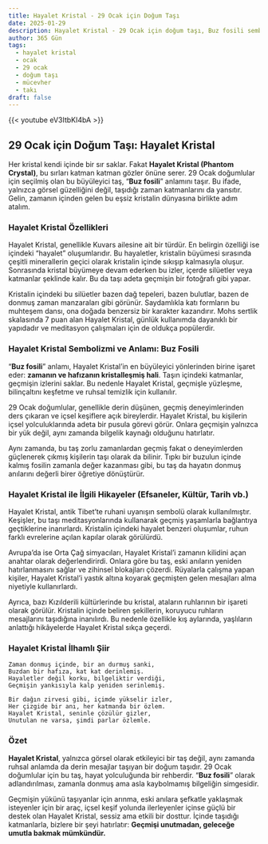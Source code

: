 ```yaml
---
title: Hayalet Kristal - 29 Ocak için Doğum Taşı
date: 2025-01-29
description: Hayalet Kristal - 29 Ocak için doğum taşı, Buz fosili sembolü. Bu özel taşın derin anlamını öğrenin.
author: 365 Gün
tags:
  - hayalet kristal
  - ocak
  - 29 ocak
  - doğum taşı
  - mücevher
  - takı
draft: false
---
```


{{< youtube eV3ItbKI4bA >}}

## 29 Ocak için Doğum Taşı: Hayalet Kristal

Her kristal kendi içinde bir sır saklar. Fakat **Hayalet Kristal (Phantom Crystal)**, bu sırları katman katman gözler önüne serer. 29 Ocak doğumlular için seçilmiş olan bu büyüleyici taş, “**Buz fosili**” anlamını taşır. Bu ifade, yalnızca görsel güzelliğini değil, taşıdığı zaman katmanlarını da yansıtır. Gelin, zamanın içinden gelen bu eşsiz kristalin dünyasına birlikte adım atalım.

### Hayalet Kristal Özellikleri

Hayalet Kristal, genellikle Kuvars ailesine ait bir türdür. En belirgin özelliği ise içindeki “hayalet” oluşumlarıdır. Bu hayaletler, kristalin büyümesi sırasında çeşitli minerallerin geçici olarak kristalin içinde sıkışıp kalmasıyla oluşur. Sonrasında kristal büyümeye devam ederken bu izler, içerde silüetler veya katmanlar şeklinde kalır. Bu da taşı adeta geçmişin bir fotoğrafı gibi yapar.

Kristalin içindeki bu silüetler bazen dağ tepeleri, bazen bulutlar, bazen de donmuş zaman manzaraları gibi görünür. Saydamlıkla katı formların bu muhteşem dansı, ona doğada benzersiz bir karakter kazandırır. Mohs sertlik skalasında 7 puan alan Hayalet Kristal, günlük kullanımda dayanıklı bir yapıdadır ve meditasyon çalışmaları için de oldukça popülerdir.

### Hayalet Kristal Sembolizmi ve Anlamı: Buz Fosili

“**Buz fosili**” anlamı, Hayalet Kristal’in en büyüleyici yönlerinden birine işaret eder: **zamanın ve hafızanın kristalleşmiş hali**. Taşın içindeki katmanlar, geçmişin izlerini saklar. Bu nedenle Hayalet Kristal, geçmişle yüzleşme, bilinçaltını keşfetme ve ruhsal temizlik için kullanılır.

29 Ocak doğumlular, genellikle derin düşünen, geçmiş deneyimlerinden ders çıkaran ve içsel keşiflere açık bireylerdir. Hayalet Kristal, bu kişilerin içsel yolculuklarında adeta bir pusula görevi görür. Onlara geçmişin yalnızca bir yük değil, aynı zamanda bilgelik kaynağı olduğunu hatırlatır.

Aynı zamanda, bu taş zorlu zamanlardan geçmiş fakat o deneyimlerden güçlenerek çıkmış kişilerin taşı olarak da bilinir. Tıpkı bir buzulun içinde kalmış fosilin zamanla değer kazanması gibi, bu taş da hayatın donmuş anılarını değerli birer öğretiye dönüştürür.

### Hayalet Kristal ile İlgili Hikayeler (Efsaneler, Kültür, Tarih vb.)

Hayalet Kristal, antik Tibet’te ruhani uyanışın sembolü olarak kullanılmıştır. Keşişler, bu taşı meditasyonlarında kullanarak geçmiş yaşamlarla bağlantıya geçtiklerine inanırlardı. Kristalin içindeki hayalet benzeri oluşumlar, ruhun farklı evrelerine açılan kapılar olarak görülürdü.

Avrupa’da ise Orta Çağ simyacıları, Hayalet Kristal’i zamanın kilidini açan anahtar olarak değerlendirirdi. Onlara göre bu taş, eski anıların yeniden hatırlanmasını sağlar ve zihinsel blokajları çözerdi. Rüyalarla çalışma yapan kişiler, Hayalet Kristal’i yastık altına koyarak geçmişten gelen mesajları alma niyetiyle kullanırlardı.

Ayrıca, bazı Kızılderili kültürlerinde bu kristal, ataların ruhlarının bir işareti olarak görülür. Kristalin içinde beliren şekillerin, koruyucu ruhların mesajlarını taşıdığına inanılırdı. Bu nedenle özellikle kış aylarında, yaşlıların anlattığı hikâyelerde Hayalet Kristal sıkça geçerdi.

### Hayalet Kristal İlhamlı Şiir

```
Zaman donmuş içinde, bir an durmuş sanki,
Buzdan bir hafıza, kat kat derinlemiş.
Hayaletler değil korku, bilgeliktir verdiği,
Geçmişin yankısıyla kalp yeniden serinlemiş.

Bir dağın zirvesi gibi, içimde yükselir izler,
Her çizgide bir anı, her katmanda bir özlem.
Hayalet Kristal, seninle çözülür gizler,
Unutulan ne varsa, şimdi parlar özlemle.
```

### Özet

**Hayalet Kristal**, yalnızca görsel olarak etkileyici bir taş değil, aynı zamanda ruhsal anlamda da derin mesajlar taşıyan bir doğum taşıdır. 29 Ocak doğumlular için bu taş, hayat yolculuğunda bir rehberdir. “**Buz fosili**” olarak adlandırılması, zamanla donmuş ama asla kaybolmamış bilgeliğin simgesidir.

Geçmişin yükünü taşıyanlar için arınma, eski anılara şefkatle yaklaşmak isteyenler için bir araç, içsel keşif yolunda ilerleyenler içinse güçlü bir destek olan Hayalet Kristal, sessiz ama etkili bir dosttur. İçinde taşıdığı katmanlarla, bizlere bir şeyi hatırlatır: **Geçmişi unutmadan, geleceğe umutla bakmak mümkündür.**